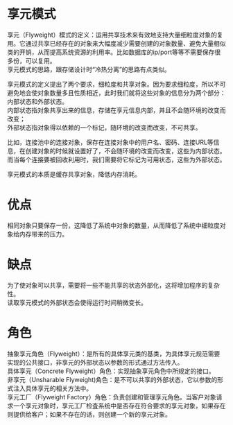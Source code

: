 # 享元模式
享元（Flyweight）模式的定义：运用共享技术来有效地支持大量细粒度对象的复用。它通过共享已经存在的对象来大幅度减少需要创建的对象数量、避免大量相似类的开销，从而提高系统资源的利用率。比如数据库的ip/port等等不需要保存很多份，可以复用。<br/>
享元模式的思路，跟存储设计时“冷热分离”的思路有点类似。

享元模式的定义提出了两个要求，细粒度和共享对象。因为要求细粒度，所以不可避免地会使对象数量多且性质相近，此时我们就将这些对象的信息分为两个部分：内部状态和外部状态。<br/>
内部状态指对象共享出来的信息，存储在享元信息内部，并且不会随环境的改变而改变；<br/>
外部状态指对象得以依赖的一个标记，随环境的改变而改变，不可共享。<br/>

比如，连接池中的连接对象，保存在连接对象中的用户名、密码、连接URL等信息，在创建对象的时候就设置好了，不会随环境的改变而改变，这些为内部状态。而当每个连接要被回收利用时，我们需要将它标记为可用状态，这些为外部状态。<br/>

享元模式的本质是缓存共享对象，降低内存消耗。<br/>

# 优点
相同对象只要保存一份，这降低了系统中对象的数量，从而降低了系统中细粒度对象给内存带来的压力。<br/>

# 缺点
为了使对象可以共享，需要将一些不能共享的状态外部化，这将增加程序的复杂性。<br/>
读取享元模式的外部状态会使得运行时间稍微变长。<br/>

# 角色
抽象享元角色（Flyweight）：是所有的具体享元类的基类，为具体享元规范需要实现的公共接口，非享元的外部状态以参数的形式通过方法传入。<br/>
具体享元（Concrete Flyweight）角色：实现抽象享元角色中所规定的接口。<br/>
非享元（Unsharable Flyweight)角色：是不可以共享的外部状态，它以参数的形式注入具体享元的相关方法中。<br/>
享元工厂（Flyweight Factory）角色：负责创建和管理享元角色。当客户对象请求一个享元对象时，享元工厂检査系统中是否存在符合要求的享元对象，如果存在则提供给客户；如果不存在的话，则创建一个新的享元对象。<br/>